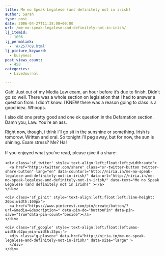 ```yaml
---
title: Me no Speak Legalese (and definitely not in irish)
author: Sarah
type: post
date: 2006-04-27T11:38:00+00:00
url: /me-no-speak-legalese-and-definitely-not-in-irish/
lj_itemid:
  - 1006
lj_permalink:
  - '#/257769.html'
lj_picture_keyword:
  - busyness
post_views_count:
  - 458
categories:
  - LiveJournal

---
```

<div id="fb-root">
</div>

Gah! Just out of my Media Law exam, an hour before it&#8217;s due to finish. Didn&#8217;t go so well. There was a whole section on legislation that I had to answer a question from. I didn&#8217;t know. I KNEW there was a reason going to class is a good idea. Whoops.
  
I also did one pretty good and one ok question in the Defamation section. Damn you, Law. You&#8217;re an ass.
  
Right now, though, i think I&#8217;ll go sit in the sunshine or something. Irish is tomorow. Written and oral. So tonight i&#8217;ll peg away, but for now, the sun is shining. Exam stress? Me? Ha!

<div class='sfsi_Sicons' style='width: 100%; display: inline-block; vertical-align: middle; text-align:left'>
  <div style='margin:0px 8px 0px 0px; line-height: 24px'>
    <span>If you enjoyed what you've read, please give it a share:</span>
  </div>
  
  <div class='sfsi_socialwpr'>
    <div class='sf_fb' style='text-align:left;width:125px'>
      <div class="fb-like" href="http://niria.in/me-no-speak-legalese-and-definitely-not-in-irish/" width="180" send="false" showfaces="false"  action="like" data-share="true"data-layout="button_count" >
      </div>
    </div>
    
    <div class='sf_twiter' style='text-align:left;float:left;width:auto'>
      <a href="http://twitter.com/share" class="sr-twitter-button twitter-share-button" lang="en" data-counturl="http://niria.in/me-no-speak-legalese-and-definitely-not-in-irish/" data-url="http://niria.in/me-no-speak-legalese-and-definitely-not-in-irish/" data-text="Me no Speak Legalese (and definitely not in irish)" ></a>
    </div>
    
    <div class='sf_pinit' style='text-align:left;float:left;line-height: 20px;width:100px'>
      <a href="https://www.pinterest.com/pin/create/button/?url=&media=&description=" data-pin-do="buttonPin" data-pin-save="true"data-pin-count="beside"></a>
    </div>
    
    <div class='sf_google' style='text-align:left;float:left;max-width:62px;min-width:35px;'>
      <div class="g-plusone" data-href="http://niria.in/me-no-speak-legalese-and-definitely-not-in-irish/" data-size="large" >
      </div>
    </div>
  </div>
</div>
